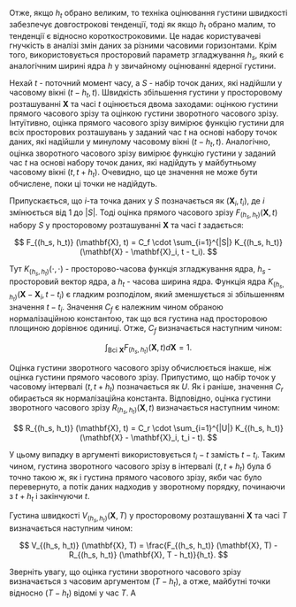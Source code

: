 Отже, якщо $h_t$ обрано великим, то техніка оцінювання густини швидкості забезпечує довгострокові тенденції, тоді як якщо $h_t$ обрано малим, то тенденції є відносно короткостроковими. Це надає користувачеві гнучкість в аналізі змін даних за різними часовими горизонтами. Крім того, використовується просторовий параметр згладжування $h_s$, який є аналогічним ширині ядра $h$ у звичайному оцінюванні ядерної густини.

Нехай $t$ - поточний момент часу, а $S$ - набір точок даних, які надійшли у часовому вікні $(t - h_t, t)$. Швидкість збільшення густини у просторовому розташуванні $\mathbf{X}$ та часі $t$ оцінюється двома заходами: оцінкою густини прямого часового зрізу та оцінкою густини зворотного часового зрізу. Інтуїтивно, оцінка прямого часового зрізу вимірює функцію густини для всіх просторових розташувань у заданий час $t$ на основі набору точок даних, які надійшли у минулому часовому вікні $(t - h_t, t)$. Аналогічно, оцінка зворотного часового зрізу вимірює функцію густини у заданий час $t$ на основі набору точок даних, які надійдуть у майбутньому часовому вікні $(t, t + h_t)$. Очевидно, що це значення не може бути обчислене, поки ці точки не надійдуть.

Припускається, що $i$-та точка даних у $S$ позначається як $(\mathbf{X}_i, t_i)$, де $i$ змінюється від 1 до $|S|$. Тоді оцінка прямого часового зрізу $F_{(h_s, h_t)} (\mathbf{X}, t)$ набору $S$ у просторовому розташуванні $\mathbf{X}$ та часі $t$ задається:

$$
F_{(h_s, h_t)} (\mathbf{X}, t) = C_f \cdot \sum_{i=1}^{|S|} K_{(h_s, h_t)} (\mathbf{X} - \mathbf{X}_i, t - t_i).
$$

Тут $K_{(h_s, h_t)}(\cdot, \cdot)$ - просторово-часова функція згладжування ядра, $h_s$ - просторовий вектор ядра, а $h_t$ - часова ширина ядра. Функція ядра $K_{(h_s, h_t)} (\mathbf{X} - \mathbf{X}_i, t - t_i)$ є гладким розподілом, який зменшується зі збільшенням значення $t - t_i$. Значення $C_f$ є належним чином обраною нормалізаційною константою, так що вся густина над просторовою площиною дорівнює одиниці. Отже, $C_f$ визначається наступним чином:

$$
\int_{\text{Всі } \mathbf{X}} F_{(h_s, h_t)} (\mathbf{X}, t) d\mathbf{X} = 1.
$$

Оцінка густини зворотного часового зрізу обчислюється інакше, ніж оцінка густини прямого часового зрізу. Припустимо, що набір точок у часовому інтервалі $(t, t + h_t)$ позначається як $U$. Як і раніше, значення $C_r$ обирається як нормалізаційна константа. Відповідно, оцінка густини зворотного часового зрізу $R_{(h_s, h_t)} (\mathbf{X}, t)$ визначається наступним чином:

$$
R_{(h_s, h_t)} (\mathbf{X}, t) = C_r \cdot \sum_{i=1}^{|U|} K_{(h_s, h_t)} (\mathbf{X} - \mathbf{X}_i, t_i - t).
$$

У цьому випадку в аргументі використовується $t_i - t$ замість $t - t_i$. Таким чином, густина зворотного часового зрізу в інтервалі $(t, t + h_t)$ була б точно такою ж, як і густина прямого часового зрізу, якби час було перевернуто, а потік даних надходив у зворотному порядку, починаючи з $t + h_t$ і закінчуючи $t$.

Густина швидкості $V_{(h_s, h_t)} (\mathbf{X}, T)$ у просторовому розташуванні $\mathbf{X}$ та часі $T$ визначається наступним чином:

$$
V_{(h_s, h_t)} (\mathbf{X}, T) = \frac{F_{(h_s, h_t)} (\mathbf{X}, T) - R_{(h_s, h_t)} (\mathbf{X}, T - h_t)}{h_t}.
$$

Зверніть увагу, що оцінка густини зворотного часового зрізу визначається з часовим аргументом $(T - h_t)$, а отже, майбутні точки відносно $(T - h_t)$ відомі у час $T$. А